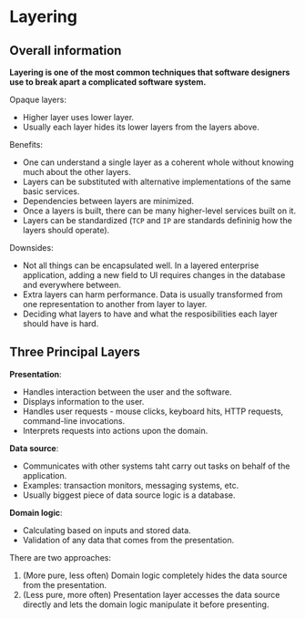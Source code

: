 # Layering

## Overall information

**Layering is one of the most common techniques that software designers use to break apart a complicated software system.**

Opaque layers:
* Higher layer uses lower layer.
* Usually each layer hides its lower layers from the layers above.

Benefits:
* One can understand a single layer as a coherent whole without knowing much about the other layers.
* Layers can be substituted with alternative implementations of the same basic services.
* Dependencies between layers are minimized.
* Once a layers is built, there can be many higher-level services built on it.
* Layers can be standardized (`TCP` and `IP` are standards defininig how the layers should operate).

Downsides:
* Not all things can be encapsulated well. In a layered enterprise application, adding a new field to UI requires changes in the database and everywhere between.
* Extra layers can harm performance. Data is usually transformed from one representation to another from layer to layer.
* Deciding what layers to have and what the resposibilities each layer should have is hard.

## Three Principal Layers

**Presentation**:
* Handles interaction between the user and the software.
* Displays information to the user.
* Handles user requests - mouse clicks, keyboard hits, HTTP requests, command-line invocations.
* Interprets requests into actions upon the domain.

**Data source**:
* Communicates with other systems taht carry out tasks on behalf of the application.
* Examples: transaction monitors, messaging systems, etc.
* Usually biggest piece of data source logic is a database.

**Domain logic**:
* Calculating based on inputs and stored data.
* Validation of any data that comes from the presentation.

There are two approaches:
1. (More pure, less often) Domain logic completely hides the data source from the presentation.
2. (Less pure, more often) Presentation layer accesses the data source directly and lets the domain logic manipulate it before presenting.




